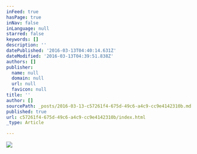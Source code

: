 ```yaml
---
inFeed: true
hasPage: true
inNav: false
inLanguage: null
starred: false
keywords: []
description: ''
datePublished: '2016-03-13T04:40:14.631Z'
dateModified: '2016-03-13T04:39:51.838Z'
authors: []
publisher:
  name: null
  domain: null
  url: null
  favicon: null
title: ''
author: []
sourcePath: _posts/2016-03-13-c57261f4-675d-49c6-a4c9-cc9e4142310b.md
published: true
url: c57261f4-675d-49c6-a4c9-cc9e4142310b/index.html
_type: Article

---
```

![](https://the-grid-user-content.s3-us-west-2.amazonaws.com/0a26edc5-3e18-44b0-b471-7585589cf175.jpg)
